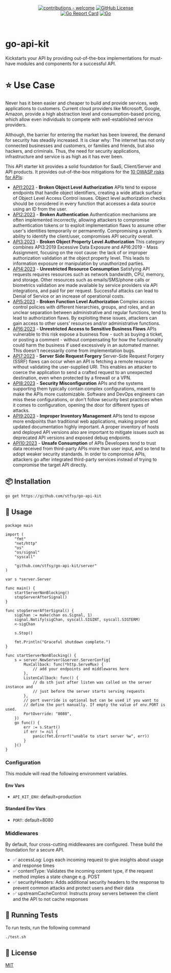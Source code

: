 
<div align="center">

[![contributions - welcome](https://img.shields.io/badge/contributions-welcome-blue/green)](/CONTRIBUTING.md "Go to contributions doc")
[![GitHub License](https://img.shields.io/github/license/stfsy/go-api-kit.svg)](https://github.com/stfsy/go-api-kit/blob/master/LICENSE)
<br/>
[![Go Report Card](https://goreportcard.com/badge/github.com/stfsy/go-api-kit)](https://goreportcard.com/report/github.com/stfsy/go-api-kit)
[![Go](https://img.shields.io/github/go-mod/go-version/stfsy/go-api-kit
)](https://go.dev/ "Go to golang homepage")
</div>

<br/>

# go-api-kit

Kickstarts your API by providing out-of-the-box implementations for must-have modules and components for a successful API.

# ⭐ Use Case
Never has it been easier and cheaper to build and provide services, web applications to customers. Current cloud providers like Microsoft, Google, Amazon,
provide a high abstraction level and consumption-based pricing, which allow even individuals to compete with well-established service providers.

Although, the barrier for entering the market has been lowered, the demand for security has steadily increased. It is clear why: The internet has not only connected businesses and customers, or families and friends, but also hackers, and criminals. Thus, the need for security applications, infrastructure and service is as high as it has ever been.

This API starter kit provides a solid foundation for SaaS, Client/Server and API products. It provides out-of-the-box mitigations for the [10 OWASP risks for APIs](https://owasp.org/API-Security/editions/2023/en/0x11-t10/):

- [API1:2023](https://owasp.org/API-Security/editions/2023/en/0xa1-broken-object-level-authorization/) - **Broken Object Level Authorization**	APIs tend to expose endpoints that handle object identifiers, creating a wide attack surface of Object Level Access Control issues. Object level authorization checks should be considered in every function that accesses a data source using an ID from the user.
- [API2:2023](https://owasp.org/API-Security/editions/2023/en/0xa2-broken-authentication/) - **Broken Authentication**	Authentication mechanisms are often implemented incorrectly, allowing attackers to compromise authentication tokens or to exploit implementation flaws to assume other user's identities temporarily or permanently. Compromising a system's ability to identify the client/user, compromises API security overall.
- [API3:2023](https://owasp.org/API-Security/editions/2023/en/0xa3-broken-object-property-level-authorization/) - **Broken Object Property Level Authorization**	This category combines API3:2019 Excessive Data Exposure and API6:2019 - Mass Assignment, focusing on the root cause: the lack of or improper authorization validation at the object property level. This leads to information exposure or manipulation by unauthorized parties.
- [API4:2023](https://owasp.org/API-Security/editions/2023/en/0xa4-unrestricted-resource-consumption/) - **Unrestricted Resource Consumption**	Satisfying API requests requires resources such as network bandwidth, CPU, memory, and storage. Other resources such as emails/SMS/phone calls or biometrics validation are made available by service providers via API integrations, and paid for per request. Successful attacks can lead to Denial of Service or an increase of operational costs.
- [API5:2023](https://owasp.org/API-Security/editions/2023/en/0xa5-broken-function-level-authorization/) - **Broken Function Level Authorization**	Complex access control policies with different hierarchies, groups, and roles, and an unclear separation between administrative and regular functions, tend to lead to authorization flaws. By exploiting these issues, attackers can gain access to other users’ resources and/or administrative functions.
- [API6:2023](https://owasp.org/API-Security/editions/2023/en/0xa6-unrestricted-access-to-sensitive-business-flows/) - **Unrestricted Access to Sensitive Business Flows**	APIs vulnerable to this risk expose a business flow - such as buying a ticket, or posting a comment - without compensating for how the functionality could harm the business if used excessively in an automated manner. This doesn't necessarily come from implementation bugs.
- [API7:2023](https://owasp.org/API-Security/editions/2023/en/0xa7-server-side-request-forgery/) - **Server Side Request Forgery**	Server-Side Request Forgery (SSRF) flaws can occur when an API is fetching a remote resource without validating the user-supplied URI. This enables an attacker to coerce the application to send a crafted request to an unexpected destination, even when protected by a firewall or a VPN.
- [API8:2023](https://owasp.org/API-Security/editions/2023/en/0xa8-security-misconfiguration/) - **Security Misconfiguration**	APIs and the systems supporting them typically contain complex configurations, meant to make the APIs more customizable. Software and DevOps engineers can miss these configurations, or don't follow security best practices when it comes to configuration, opening the door for different types of attacks.
- [API9:2023](https://owasp.org/API-Security/editions/2023/en/0xa9-improper-inventory-management/) - **Improper Inventory Management**	APIs tend to expose more endpoints than traditional web applications, making proper and updated documentation highly important. A proper inventory of hosts and deployed API versions also are important to mitigate issues such as deprecated API versions and exposed debug endpoints.
- [API10:2023](https://owasp.org/API-Security/editions/2023/en/0xaa-unsafe-consumption-of-apis/) - **Unsafe Consumption** of APIs	Developers tend to trust data received from third-party APIs more than user input, and so tend to adopt weaker security standards. In order to compromise APIs, attackers go after integrated third-party services instead of trying to compromise the target API directly.

## 📦 Installation

```bash
go get https://github.com/stfsy/go-api-kit
```

## 🚀 Usage
###
```golang
package main

import (
	"fmt"
	"net/http"
	"os"
	"os/signal"
	"syscall"

	"github.com/stfsy/go-api-kit/server"
)

var s *server.Server

func main() {
	startServerNonBlocking()
	stopServerAfterSignal()
}

func stopServerAfterSignal() {
	sigChan := make(chan os.Signal, 1)
	signal.Notify(sigChan, syscall.SIGINT, syscall.SIGTERM)
	<-sigChan

	s.Stop()

	fmt.Println("Graceful shutdown complete.")
}

func startServerNonBlocking() {
	s = server.NewServer(&server.ServerConfig{
		MuxCallback: func(*http.ServeMux) {
			// add your endpoints and middlewares here
		},
		ListenCallback: func() {
			// do sth just after listen was called on the server instance and
			// just before the server starts serving requests
		},
		// port override is optional but can be used if you want to
		// define the port manually. If empty the value of env.PORT is used.
		PortOverride: "8080",
	})
	go func() {
		err := s.Start()
		if err != nil {
			panic(fmt.Errorf("unable to start server %w", err))
		}
	}()
}
```

### Configuration
This module will read the following environment variables.

#### Env Vars
- `API_KIT_ENV`: default=production
#### Standard Env Vars
- `PORT`: default=8080

### Middlewares
By default, four cross-cutting middlewares are configured. These build the foundation for a secure API.

- ✅ accessLog: Logs each incoming request to give insights about usage and response times
- ✅ contentType: Validates the incoming content type, if the request method implies a state change e.g. POST
- ✅ securityHeaders: Adds additional security headers to the response to prevent common attacks and protect users and their data
- ✅ upstreamCacheControl: Instructs proxy servers between the client and the API to not cache responses

## 🧪 Running Tests
To run tests, run the following command

```bash
./test.sh
```

## 📄 License
[MIT](https://choosealicense.com/licenses/mit/)
